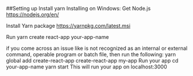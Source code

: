 ##Setting up
Install yarn
Installing on Windows:
Get Node.js https://nodejs.org/en/

Install Yarn package https://yarnpkg.com/latest.msi

Run yarn create react-app your-app-name

if you come across an issue like is not recognized as an internal or external command, operable program or batch file, then run the following:
yarn global add create-react-app
create-react-app my-app
Run your app
cd your-app-name
yarn start
This will run your app on localhost:3000
